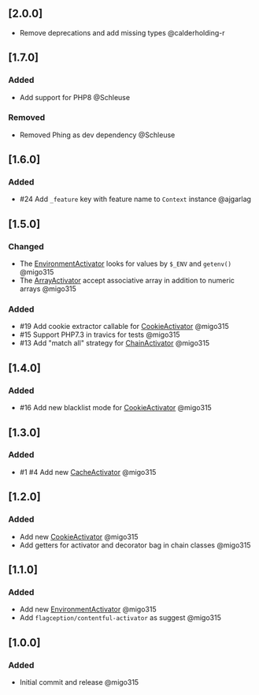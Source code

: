 ## [2.0.0]
- Remove deprecations and add missing types @calderholding-r

## [1.7.0]
### Added
- Add support for PHP8 @Schleuse

### Removed
- Removed Phing as dev dependency @Schleuse

## [1.6.0]
### Added
- \#24 Add `_feature` key with feature name to `Context` instance @ajgarlag

## [1.5.0]
### Changed
- The [EnvironmentActivator](docs/activator/environment.md) looks for values by `$_ENV` and `getenv()` @migo315
- The [ArrayActivator](docs/activator/array.md) accept associative array in addition to numeric arrays @migo315

### Added
- \#19 Add cookie extractor callable for [CookieActivator](docs/activator/cookie.md) @migo315
- \#15 Support PHP7.3 in travics for tests @migo315
- \#13 Add "match all" strategy for [ChainActivator](docs/activator/chain.md) @migo315

## [1.4.0]
### Added
- \#16 Add new blacklist mode for [CookieActivator](docs/activator/cookie.md) @migo315

## [1.3.0]
### Added
- \#1 \#4 Add new [CacheActivator](docs/activator/cache.md) @migo315

## [1.2.0]
### Added
- Add new [CookieActivator](docs/activator/cookie.md) @migo315
- Add getters for activator and decorator bag in chain classes @migo315

## [1.1.0]
### Added
- Add new [EnvironmentActivator](docs/activator/environment.md) @migo315
- Add `flagception/contentful-activator` as suggest @migo315

## [1.0.0]
### Added
- Initial commit and release @migo315
